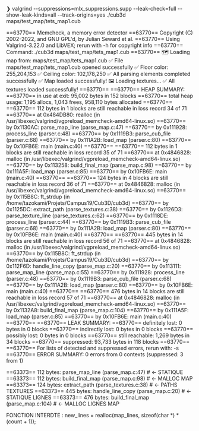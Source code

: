 ❯ valgrind --suppressions=mlx_suppressions.supp --leak-check=full --show-leak-kinds=all --track-origins=yes ./cub3d maps/test_map/tets_map1.cub

==63770== Memcheck, a memory error detector
==63770== Copyright (C) 2002-2022, and GNU GPL'd, by Julian Seward et al.
==63770== Using Valgrind-3.22.0 and LibVEX; rerun with -h for copyright info
==63770== Command: ./cub3d maps/test_map/tets_map1.cub
==63770== 
🗺️ Loading map from: maps/test_map/tets_map1.cub
✅ File maps/test_map/tets_map1.cub opened successfully
✅ Floor color: 255,204,153
✅ Ceiling color: 102,178,250
✅ All parsing elements completed successfully
✅ Map loaded successfully!
🖼️ Loading textures...
✅ All textures loaded successfully!
==63770== 
==63770== HEAP SUMMARY:
==63770==     in use at exit: 95,002 bytes in 152 blocks
==63770==   total heap usage: 1,195 allocs, 1,043 frees, 958,110 bytes allocated
==63770== 
==63770== 112 bytes in 1 blocks are still reachable in loss record 34 of 71
==63770==    at 0x484DB80: realloc (in /usr/libexec/valgrind/vgpreload_memcheck-amd64-linux.so)
==63770==    by 0x1130AC: parse_map_line (parse_map.c:47)
==63770==    by 0x111928: process_line (parser.c:48)
==63770==    by 0x1119B3: parse_cub_file (parser.c:68)
==63770==    by 0x111A2B: load_map (parser.c:80)
==63770==    by 0x10FB6E: main (main.c:40)
==63770== 
==63770== 112 bytes in 1 blocks are still reachable in loss record 35 of 71
==63770==    at 0x4846828: malloc (in /usr/libexec/valgrind/vgpreload_memcheck-amd64-linux.so)
==63770==    by 0x113258: build_final_map (parse_map.c:98)
==63770==    by 0x111A5F: load_map (parser.c:85)
==63770==    by 0x10FB6E: main (main.c:40)
==63770== 
==63770== 124 bytes in 4 blocks are still reachable in loss record 36 of 71
==63770==    at 0x4846828: malloc (in /usr/libexec/valgrind/vgpreload_memcheck-amd64-linux.so)
==63770==    by 0x115B8C: ft_strdup (in /home/tazokami/Projets/Campus19/Cub3D/cub3d)
==63770==    by 0x1125DC: extract_path (parse_textures.c:38)
==63770==    by 0x1126D3: parse_texture_line (parse_textures.c:62)
==63770==    by 0x1118DE: process_line (parser.c:44)
==63770==    by 0x1119B3: parse_cub_file (parser.c:68)
==63770==    by 0x111A2B: load_map (parser.c:80)
==63770==    by 0x10FB6E: main (main.c:40)
==63770== 
==63770== 445 bytes in 14 blocks are still reachable in loss record 56 of 71
==63770==    at 0x4846828: malloc (in /usr/libexec/valgrind/vgpreload_memcheck-amd64-linux.so)
==63770==    by 0x115B8C: ft_strdup (in /home/tazokami/Projets/Campus19/Cub3D/cub3d)
==63770==    by 0x112F6D: handle_line_copy (parse_map.c:20)
==63770==    by 0x113111: parse_map_line (parse_map.c:55)
==63770==    by 0x111928: process_line (parser.c:48)
==63770==    by 0x1119B3: parse_cub_file (parser.c:68)
==63770==    by 0x111A2B: load_map (parser.c:80)
==63770==    by 0x10FB6E: main (main.c:40)
==63770== 
==63770== 476 bytes in 14 blocks are still reachable in loss record 57 of 71
==63770==    at 0x4846828: malloc (in /usr/libexec/valgrind/vgpreload_memcheck-amd64-linux.so)
==63770==    by 0x1132A8: build_final_map (parse_map.c:104)
==63770==    by 0x111A5F: load_map (parser.c:85)
==63770==    by 0x10FB6E: main (main.c:40)
==63770== 
==63770== LEAK SUMMARY:
==63770==    definitely lost: 0 bytes in 0 blocks
==63770==    indirectly lost: 0 bytes in 0 blocks
==63770==      possibly lost: 0 bytes in 0 blocks
==63770==    still reachable: 1,269 bytes in 34 blocks
==63770==         suppressed: 93,733 bytes in 118 blocks
==63770== 
==63770== For lists of detected and suppressed errors, rerun with: -s
==63770== ERROR SUMMARY: 0 errors from 0 contexts (suppressed: 3 from 1)




==63373== 112 bytes: parse_map_line (parse_map.c:47)      # ← STATIQUE
==63373== 112 bytes: build_final_map (parse_map.c:98)     # ← MALLOC MAP
==63373== 124 bytes: extract_path (parse_textures.c:38)   # ← PATHS TEXTURES
==63373== 445 bytes: handle_line_copy (parse_map.c:20)    # ← STATIQUE LIGNES
==63373== 476 bytes: build_final_map (parse_map.c:104)    # ← MALLOC LIGNES MAP






FONCTION INTERDTE : new_lines = realloc(map_lines, sizeof(char *) * (count + 1));